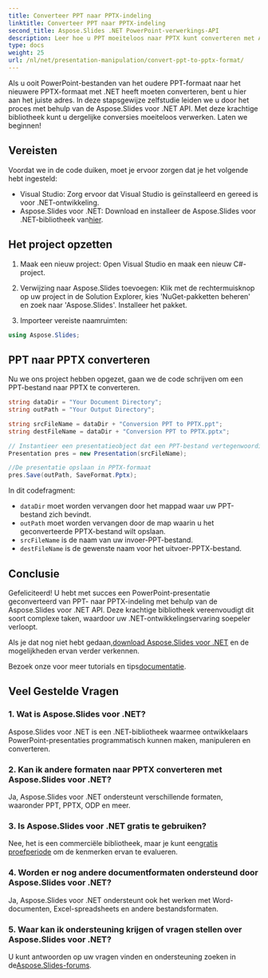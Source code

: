 ```yaml
---
title: Converteer PPT naar PPTX-indeling
linktitle: Converteer PPT naar PPTX-indeling
second_title: Aspose.Slides .NET PowerPoint-verwerkings-API
description: Leer hoe u PPT moeiteloos naar PPTX kunt converteren met Aspose.Slides voor .NET. Stapsgewijze handleiding met codevoorbeelden voor een naadloze formaattransformatie.
type: docs
weight: 25
url: /nl/net/presentation-manipulation/convert-ppt-to-pptx-format/
---
```


Als u ooit PowerPoint-bestanden van het oudere PPT-formaat naar het nieuwere PPTX-formaat met .NET heeft moeten converteren, bent u hier aan het juiste adres. In deze stapsgewijze zelfstudie leiden we u door het proces met behulp van de Aspose.Slides voor .NET API. Met deze krachtige bibliotheek kunt u dergelijke conversies moeiteloos verwerken. Laten we beginnen!

## Vereisten

Voordat we in de code duiken, moet je ervoor zorgen dat je het volgende hebt ingesteld:

- Visual Studio: Zorg ervoor dat Visual Studio is geïnstalleerd en gereed is voor .NET-ontwikkeling.
-  Aspose.Slides voor .NET: Download en installeer de Aspose.Slides voor .NET-bibliotheek van[hier](https://releases.aspose.com/slides/net/).

## Het project opzetten

1. Maak een nieuw project: Open Visual Studio en maak een nieuw C#-project.

2. Verwijzing naar Aspose.Slides toevoegen: Klik met de rechtermuisknop op uw project in de Solution Explorer, kies 'NuGet-pakketten beheren' en zoek naar 'Aspose.Slides'. Installeer het pakket.

3. Importeer vereiste naamruimten:

```csharp
using Aspose.Slides;
```

## PPT naar PPTX converteren

Nu we ons project hebben opgezet, gaan we de code schrijven om een PPT-bestand naar PPTX te converteren.

```csharp
string dataDir = "Your Document Directory";
string outPath = "Your Output Directory";

string srcFileName = dataDir + "Conversion PPT to PPTX.ppt";
string destFileName = dataDir + "Conversion PPT to PPTX.pptx";

// Instantieer een presentatieobject dat een PPT-bestand vertegenwoordigt
Presentation pres = new Presentation(srcFileName);

//De presentatie opslaan in PPTX-formaat
pres.Save(outPath, SaveFormat.Pptx);
```

In dit codefragment:

- `dataDir` moet worden vervangen door het mappad waar uw PPT-bestand zich bevindt.
- `outPath` moet worden vervangen door de map waarin u het geconverteerde PPTX-bestand wilt opslaan.
- `srcFileName` is de naam van uw invoer-PPT-bestand.
- `destFileName` is de gewenste naam voor het uitvoer-PPTX-bestand.

## Conclusie

Gefeliciteerd! U hebt met succes een PowerPoint-presentatie geconverteerd van PPT- naar PPTX-indeling met behulp van de Aspose.Slides voor .NET API. Deze krachtige bibliotheek vereenvoudigt dit soort complexe taken, waardoor uw .NET-ontwikkelingservaring soepeler verloopt.

 Als je dat nog niet hebt gedaan,[download Aspose.Slides voor .NET](https://releases.aspose.com/slides/net/) en de mogelijkheden ervan verder verkennen.

 Bezoek onze voor meer tutorials en tips[documentatie](https://reference.aspose.com/slides/net/).

## Veel Gestelde Vragen

### 1. Wat is Aspose.Slides voor .NET?
Aspose.Slides voor .NET is een .NET-bibliotheek waarmee ontwikkelaars PowerPoint-presentaties programmatisch kunnen maken, manipuleren en converteren.

### 2. Kan ik andere formaten naar PPTX converteren met Aspose.Slides voor .NET?
Ja, Aspose.Slides voor .NET ondersteunt verschillende formaten, waaronder PPT, PPTX, ODP en meer.

### 3. Is Aspose.Slides voor .NET gratis te gebruiken?
 Nee, het is een commerciële bibliotheek, maar je kunt een[gratis proefperiode](https://releases.aspose.com/) om de kenmerken ervan te evalueren.

### 4. Worden er nog andere documentformaten ondersteund door Aspose.Slides voor .NET?
Ja, Aspose.Slides voor .NET ondersteunt ook het werken met Word-documenten, Excel-spreadsheets en andere bestandsformaten.

### 5. Waar kan ik ondersteuning krijgen of vragen stellen over Aspose.Slides voor .NET?
 U kunt antwoorden op uw vragen vinden en ondersteuning zoeken in de[Aspose.Slides-forums](https://forum.aspose.com/).

